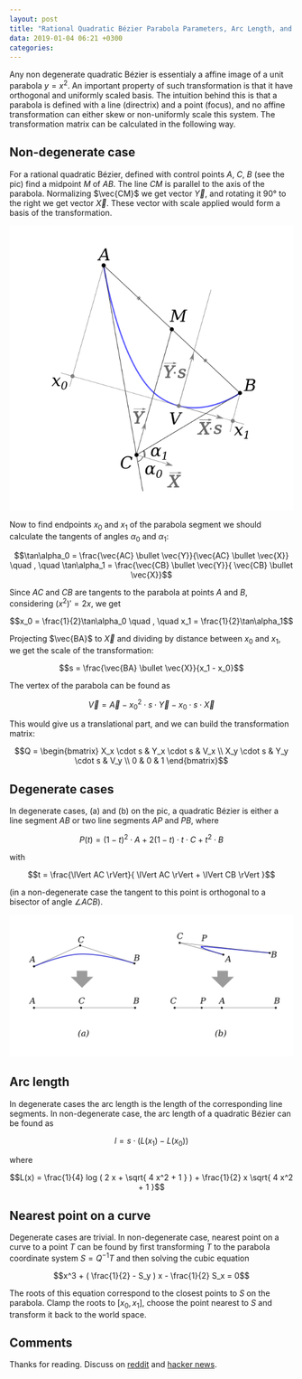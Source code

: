 ```yaml
---
layout: post
title: "Rational Quadratic Bézier Parabola Parameters, Arc Length, and Nearest Point on a Curve"
data: 2019-01-04 06:21 +0300
categories: 
---
```


Any non degenerate quadratic Bézier is essentialy a affine image of a unit parabola $y=x^2$. An important property of such transformation is that it have orthogonal and uniformly scaled basis. The intuition behind this is that a parabola is defined with a line (directrix) and a point (focus), and no affine transformation can either skew or non-uniformly scale this system. The transformation matrix can be calculated in the following way.

## Non-degenerate case

For a rational quadratic Bézier, defined with control points $A$, $C$, $B$ (see the pic) find a midpoint $M$ of $AB$. The line $CM$ is parallel to the axis of the parabola. Normalizing $\vec{CM}$ we get vector $\vec{Y}$, and rotating it 90° to the right we get vector $\vec{X}$. These vector with scale applied would form a basis of the transformation.

![](/assets/qbez-parabola1.png)

Now to find endpoints $x_0$ and $x_1$ of the parabola segment we should calculate the tangents of angles $\alpha_0$ and $\alpha_1$:

$$\tan\alpha_0 = \frac{\vec{AC} \bullet \vec{Y}}{\vec{AC} \bullet \vec{X}} \quad , \quad \tan\alpha_1 = \frac{\vec{CB} \bullet \vec{Y}}{ \vec{CB} \bullet \vec{X}}$$

Since $AC$ and $CB$ are tangents to the parabola at points $A$ and $B$, considering $(x^2)' = 2 x$, we get

$$x_0 = \frac{1}{2}\tan\alpha_0 \quad , \quad x_1 = \frac{1}{2}\tan\alpha_1$$

Projecting $\vec{BA}$ to $\vec{X}$ and dividing by distance between $x_0$ and $x_1$, we get the scale of the transformation:

$$s = \frac{\vec{BA} \bullet \vec{X}}{x_1 - x_0}$$

The vertex of the parabola can be found as

$$\vec{V} = \vec{A} - x_0^2 \cdot s \cdot \vec{Y} - x_0 \cdot s \cdot \vec{X}$$

This would give us a translational part, and we can build the transformation matrix:

$$Q = \begin{bmatrix} X_x \cdot s & Y_x \cdot s & V_x \\ X_y \cdot s & Y_y \cdot s & V_y \\ 0 & 0 & 1 \end{bmatrix}$$

## Degenerate cases

In degenerate cases, (a) and (b) on the pic, a quadratic Bézier is either a line segment $AB$ or two line segments $AP$ and $PB$, where

$$P(t) = (1-t)^2 \cdot A + 2 (1-t) \cdot t \cdot C + t^2 \cdot B$$

with

$$t = \frac{\lVert AC \rVert}{ \lVert AC \rVert + \lVert CB \rVert }$$

(in a non-degenerate case the tangent to this point is orthogonal to a bisector of angle $\angle ACB$).

![](/assets/qbez-parabola2.png)    

## Arc length

In degenerate cases the arc length is the length of the corresponding line segments. In non-degenerate case, the arc length of a quadratic Bézier can be found as

$$l = s \cdot \left( L(x_1) - L(x_0) \right)$$

where

$$L(x) = \frac{1}{4} log ( 2 x + \sqrt{ 4 x^2 + 1 } ) + \frac{1}{2} x \sqrt{ 4 x^2 + 1 }$$

## Nearest point on a curve

Degenerate cases are trivial. In non-degenerate case, nearest point on a curve to a point $T$ can be found by first transforming $T$ to the parabola coordinate system $S = Q^{-1} T$ and then solving the cubic equation

$$x^3 + ( \frac{1}{2} - S_y ) x - \frac{1}{2} S_x = 0$$

The roots of this equation correspond to the closest points to $S$ on the parabola. Clamp the roots to $[x_0,x_1]$, choose the point nearest to $S$ and transform it back to the world space.

## Comments

Thanks for reading. Discuss on [reddit](https://www.reddit.com/r/GraphicsProgramming/comments/acihdu/rational_quadratic_bezier_parabola_parameters_arc/) and [hacker news](https://news.ycombinator.com/item?id=18824092).